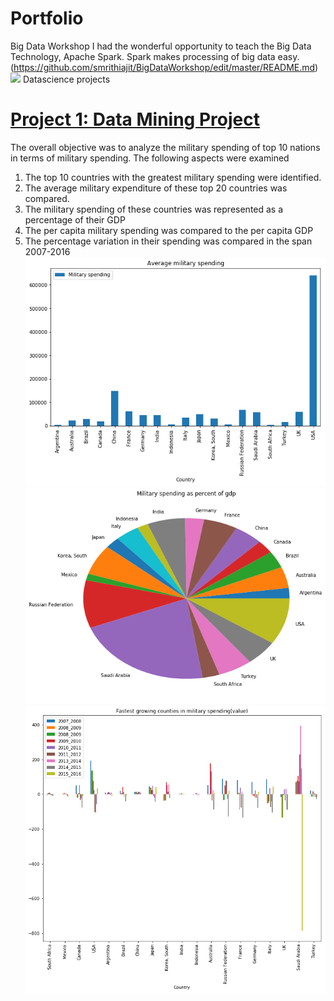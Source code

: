 # Portfolio
Big Data Workshop
I had the wonderful opportunity to teach the Big Data Technology, Apache Spark. Spark makes processing of big data easy.
(https://github.com/smrithiajit/BigDataWorkshop/edit/master/README.md)
![](https://github.com/smrithiajit/BigDataWorkshop/blob/master/APACHE_SPARK_PRESENTATION_final.gif)
Datascience projects

# [Project 1: Data Mining Project](https://github.com/smrithiajit/Projects/blob/master/DATS%2B6103%2BSMRITHI%2BAJIT.ipynb)

The overall objective was to analyze the military spending of top 10 nations in terms of military spending.
The following aspects were examined

1.	The top 10 countries with the greatest military spending were identified.
2.	The average military expenditure of these top 20 countries was compared.
3.	The military spending of these countries was represented as a percentage of their GDP
4.	The per capita military spending was compared to the per capita GDP
5.	The percentage variation in their spending was compared in the span 2007-2016 
![](/images/dm1.png)
![](/images/dm2.png)
![](/images/dn3.png)


